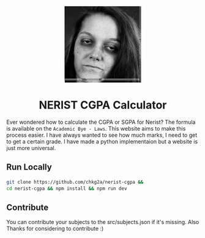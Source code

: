 <div align="center">
    <img height="200" src="public/yo.png" alt="Increase Imager logo" />
</div>

<h1 align="center"> NERIST CGPA Calculator</h1>

Ever wondered how to calculate the CGPA or SGPA for Nerist? The formula is available on the `Academic Bye - Laws`. This website aims to make this process easier. I have always wanted to see how much marks, I need to get to get a certain grade. I have made a python implementaion but a website is just more universal.

## Run Locally

```bash
git clone https://github.com/chkg2a/nerist-cgpa &&
cd nerist-cgpa && npm install && npm run dev

```
## Contribute

You can contribute your subjects to the src/subjects.json if it's missing. Also Thanks for considering to contribute :)
